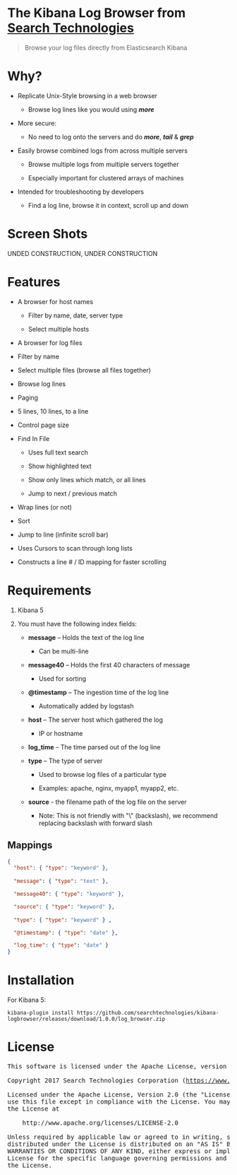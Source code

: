# The Kibana Log Browser from [Search Technologies](http://www.searchtechnologies.com) 

> Browse your log files directly from Elasticsearch Kibana

# Why?

 - Replicate Unix-Style browsing in a web browser
 
   - Browse log lines like you would using **_more_**
 
 - More secure:
 
   - No need to log onto the servers and do **_more_**, **_tail_** & **_grep_**
   
 - Easily browse combined logs from across multiple servers
 
   - Browse multiple logs from multiple servers together
   
   - Especially important for clustered arrays of machines
   
 - Intended for troubleshooting by developers
 
   - Find a log line, browse it in context, scroll up and down

# Screen Shots

UNDED CONSTRUCTION, UNDER CONSTRUCTION 

# Features

 - A browser for host names
 
   - Filter by name, date, server type
 
   - Select multiple hosts
 
 -  A browser for log files
 
   - Filter by name
   
   - Select multiple files (browse all files together)
   
 -  Browse log lines

 -  Paging
 
   -  5 lines, 10 lines, to a line
   
   -  Control page size
   
-  Find In File

   -  Uses full text search
   
   -  Show highlighted text
   
   -  Show only lines which match, or all lines
   
   -  Jump to next / previous match
   
-  Wrap lines (or not)

-  Sort

-  Jump to line (infinite scroll bar)

-  Uses Cursors to scan through long lists

-  Constructs a line # / ID mapping for faster scrolling


# Requirements

1. Kibana 5
 
2. You must have the following index fields:

   - **message** – Holds the text of the log line

      - Can be multi-line
      
   - **message40** – Holds the first 40 characters of message

      - Used for sorting
      
   - **@timestamp** – The ingestion time of the log line
   
      - Automatically added by logstash
      
   - **host** – The server host which gathered the log
   
      - IP or hostname

   - **log_time** – The time parsed out of the log line
   
   - **type** – The type of server
   
      - Used to browse log files of a particular type
      
      - Examples:  apache, nginx, myapp1, myapp2, etc.

   - **source** - the filename path of the log file on the server
   
      - Note: This is not friendly with "\\" (backslash), we recommend replacing backslash with forward slash
 
## Mappings
 
```JSON
{
  "host": { "type": "keyword" }, 
  
  "message": { "type": "text" }, 

  "message40": { "type": "keyword" }, 

  "source": { "type": "keyword" }, 
  
  "type": { "type": "keyword" } ,

  "@timestamp": { "type": "date" }, 

  "log_time": { "type": "date" }
}
```
 
# Installation 

For Kibana 5:

```
kibana-plugin install https://github.com/searchtechnologies/kibana-logbrowser/releases/download/1.0.0/log_browser.zip 
```

# License

<pre>
This software is licensed under the Apache License, version 2 ("ALv2"), quoted below.

Copyright 2017 Search Technologies Corporation (<a href="https://www.searchtechnologies.com">https://www.searchtechnologies.com</a>)

Licensed under the Apache License, Version 2.0 (the "License"); you may not
use this file except in compliance with the License. You may obtain a copy of
the License at

    http://www.apache.org/licenses/LICENSE-2.0

Unless required by applicable law or agreed to in writing, software
distributed under the License is distributed on an "AS IS" BASIS, WITHOUT
WARRANTIES OR CONDITIONS OF ANY KIND, either express or implied. See the
License for the specific language governing permissions and limitations under
the License.
</pre>
